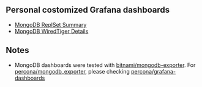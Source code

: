 ## Personal costomized Grafana dashboards

- [MongoDB ReplSet Summary](dashboards/MongoDB_ReplSet_Summary.json)
- [MongoDB WiredTiger Details](dashboards/MongoDB_WiredTiger_Details.json)

## Notes

- MongoDB dashboards were tested with [bitnami/mongodb-exporter](https://hub.docker.com/r/bitnami/mongodb-exporter/). For [percona/mongodb_exporter](https://github.com/percona/mongodb_exporter), please checking [percona/grafana-dashboards](https://github.com/percona/grafana-dashboards)
